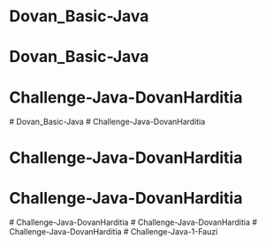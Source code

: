 # Dovan_Basic-Java
# Dovan_Basic-Java
# Challenge-Java-DovanHarditia
#   D o v a n _ B a s i c - J a v a  
 # Challenge-Java-DovanHarditia
# Challenge-Java-DovanHarditia
# Challenge-Java-DovanHarditia
#   C h a l l e n g e - J a v a - D o v a n H a r d i t i a  
 #   C h a l l e n g e - J a v a - D o v a n H a r d i t i a  
 #   C h a l l e n g e - J a v a - D o v a n H a r d i t i a  
 #   C h a l l e n g e - J a v a - 1 - F a u z i  
 